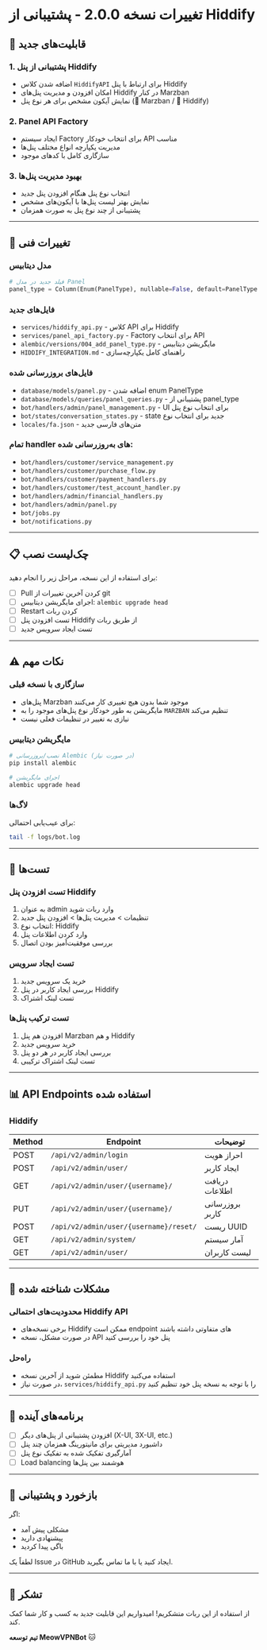 # تغییرات نسخه 2.0.0 - پشتیبانی از Hiddify

## 🎉 قابلیت‌های جدید

### 1. پشتیبانی از پنل Hiddify
- اضافه شدن کلاس `HiddifyAPI` برای ارتباط با پنل Hiddify
- امکان افزودن و مدیریت پنل‌های Hiddify در کنار Marzban
- نمایش آیکون مشخص برای هر نوع پنل (🔷 Marzban / 🔶 Hiddify)

### 2. Panel API Factory
- ایجاد سیستم Factory برای انتخاب خودکار API مناسب
- مدیریت یکپارچه انواع مختلف پنل‌ها
- سازگاری کامل با کدهای موجود

### 3. بهبود مدیریت پنل‌ها
- انتخاب نوع پنل هنگام افزودن پنل جدید
- نمایش بهتر لیست پنل‌ها با آیکون‌های مشخص
- پشتیبانی از چند نوع پنل به صورت همزمان

---

## 🔧 تغییرات فنی

### مدل دیتابیس
```python
# فیلد جدید در مدل Panel
panel_type = Column(Enum(PanelType), nullable=False, default=PanelType.MARZBAN)
```

### فایل‌های جدید
- `services/hiddify_api.py` - کلاس API برای Hiddify
- `services/panel_api_factory.py` - Factory برای انتخاب API
- `alembic/versions/004_add_panel_type.py` - مایگریشن دیتابیس
- `HIDDIFY_INTEGRATION.md` - راهنمای کامل یکپارچه‌سازی

### فایل‌های بروزرسانی شده
- `database/models/panel.py` - اضافه شدن enum PanelType
- `database/models/queries/panel_queries.py` - پشتیبانی از panel_type
- `bot/handlers/admin/panel_management.py` - UI برای انتخاب نوع پنل
- `bot/states/conversation_states.py` - state جدید برای انتخاب نوع
- `locales/fa.json` - متن‌های فارسی جدید

### تمام handler های به‌روزرسانی شده:
- `bot/handlers/customer/service_management.py`
- `bot/handlers/customer/purchase_flow.py`
- `bot/handlers/customer/payment_handlers.py`
- `bot/handlers/customer/test_account_handler.py`
- `bot/handlers/admin/financial_handlers.py`
- `bot/handlers/admin/panel.py`
- `bot/jobs.py`
- `bot/notifications.py`

---

## 📋 چک‌لیست نصب

برای استفاده از این نسخه، مراحل زیر را انجام دهید:

- [ ] Pull کردن آخرین تغییرات از git
- [ ] اجرای مایگریشن دیتابیس: `alembic upgrade head`
- [ ] Restart کردن ربات
- [ ] تست افزودن پنل Hiddify از طریق ربات
- [ ] تست ایجاد سرویس جدید

---

## ⚠️ نکات مهم

### سازگاری با نسخه قبلی
- پنل‌های Marzban موجود شما بدون هیچ تغییری کار می‌کنند
- مایگریشن به طور خودکار نوع پنل‌های موجود را به `MARZBAN` تنظیم می‌کند
- نیازی به تغییر در تنظیمات فعلی نیست

### مایگریشن دیتابیس
```bash
# نصب/بروزرسانی Alembic (در صورت نیاز)
pip install alembic

# اجرای مایگریشن
alembic upgrade head
```

### لاگ‌ها
برای عیب‌یابی احتمالی:
```bash
tail -f logs/bot.log
```

---

## 🧪 تست‌ها

### تست افزودن پنل Hiddify
1. به عنوان admin وارد ربات شوید
2. تنظیمات > مدیریت پنل‌ها > افزودن پنل جدید
3. انتخاب نوع: Hiddify
4. وارد کردن اطلاعات پنل
5. بررسی موفقیت‌آمیز بودن اتصال

### تست ایجاد سرویس
1. خرید یک سرویس جدید
2. بررسی ایجاد کاربر در پنل Hiddify
3. تست لینک اشتراک

### تست ترکیب پنل‌ها
1. افزودن هم پنل Marzban و هم Hiddify
2. خرید سرویس جدید
3. بررسی ایجاد کاربر در هر دو پنل
4. تست لینک اشتراک ترکیبی

---

## 📊 API Endpoints استفاده شده

### Hiddify
| Method | Endpoint | توضیحات |
|--------|----------|---------|
| POST | `/api/v2/admin/login` | احراز هویت |
| POST | `/api/v2/admin/user/` | ایجاد کاربر |
| GET | `/api/v2/admin/user/{username}/` | دریافت اطلاعات |
| PUT | `/api/v2/admin/user/{username}/` | بروزرسانی کاربر |
| POST | `/api/v2/admin/user/{username}/reset/` | ریست UUID |
| GET | `/api/v2/admin/system/` | آمار سیستم |
| GET | `/api/v2/admin/user/` | لیست کاربران |

---

## 🐛 مشکلات شناخته شده

### محدودیت‌های احتمالی Hiddify API
- برخی نسخه‌های Hiddify ممکن است endpoint های متفاوتی داشته باشند
- در صورت مشکل، نسخه API پنل خود را بررسی کنید

### راه‌حل
- مطمئن شوید از آخرین نسخه Hiddify استفاده می‌کنید
- در صورت نیاز، `services/hiddify_api.py` را با توجه به نسخه پنل خود تنظیم کنید

---

## 🔮 برنامه‌های آینده

- [ ] افزودن پشتیبانی از پنل‌های دیگر (X-UI, 3X-UI, etc.)
- [ ] داشبورد مدیریتی برای مانیتورینگ همزمان چند پنل
- [ ] آمارگیری تفکیک شده به تفکیک نوع پنل
- [ ] Load balancing هوشمند بین پنل‌ها

---

## 💬 بازخورد و پشتیبانی

اگر:
- مشکلی پیش آمد
- پیشنهادی دارید
- باگی پیدا کردید

لطفاً یک Issue در GitHub ایجاد کنید یا با ما تماس بگیرید.

---

## 🙏 تشکر

از استفاده از این ربات متشکریم! امیدواریم این قابلیت جدید به کسب و کار شما کمک کند.

**تیم توسعه MeowVPNBot** 🐱


